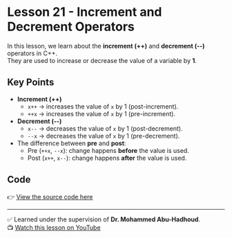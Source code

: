 # Lesson 21 - Increment and Decrement Operators

In this lesson, we learn about the **increment (++)** and **decrement (--)** operators in C++.  
They are used to increase or decrease the value of a variable by **1**.

## Key Points
- **Increment (++)**
  - `x++` → increases the value of `x` by 1 (post-increment).
  - `++x` → increases the value of `x` by 1 (pre-increment).
- **Decrement (--)**
  - `x--` → decreases the value of `x` by 1 (post-decrement).
  - `--x` → decreases the value of `x` by 1 (pre-decrement).
- The difference between **pre** and **post**:
  - Pre (`++x`, `--x`): change happens **before** the value is used.
  - Post (`x++`, `x--`): change happens **after** the value is used.

## Code
👉 [View the source code here](./Lesson_21_Increment%20and%20Decrement%20Operators.cpp)

---

✅ Learned under the supervision of **Dr. Mohammed Abu-Hadhoud**.  
📺 [Watch this lesson on YouTube](https://www.youtube.com/watch?v=Hh_nyCKRY3k&list=PL3X--QIIK-OFIRbOHbOXbcfSAvw198lUy&index=27&pp=iAQB)
